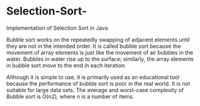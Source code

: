 # Selection-Sort-
Implementation of Selection Sort in Java

Bubble sort works on the repeatedly swapping of adjacent elements until they are not in the intended order. 
It is called bubble sort because the movement of array elements is just like the movement of air bubbles in the water. 
Bubbles in water rise up to the surface; similarly, the array elements in bubble sort move to the end in each iteration.

Although it is simple to use, it is primarily used as an educational tool because the performance of bubble sort is 
poor in the real world. It is not suitable for large data sets. The average and worst-case complexity of Bubble sort 
is O(n2), where n is a number of items.

